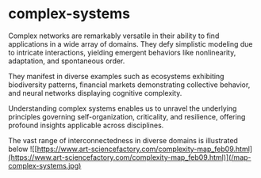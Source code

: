 # complex-systems

Complex networks are remarkably versatile in their ability to find applications in a wide array of domains. They defy simplistic modeling due to intricate interactions, yielding emergent behaviors like nonlinearity, adaptation, and spontaneous order. 

They manifest in diverse examples such as ecosystems exhibiting biodiversity patterns, financial markets demonstrating collective behavior, and neural networks displaying cognitive complexity.

Understanding complex systems enables us to unravel the underlying principles governing self-organization, criticality, and resilience, offering profound insights applicable across disciplines.

The vast range of interconnectedness in diverse domains is illustrated below ![[https://www.art-sciencefactory.com/complexity-map_feb09.html](https://www.art-sciencefactory.com/complexity-map_feb09.html)](/map-complex-systems.jpg)
